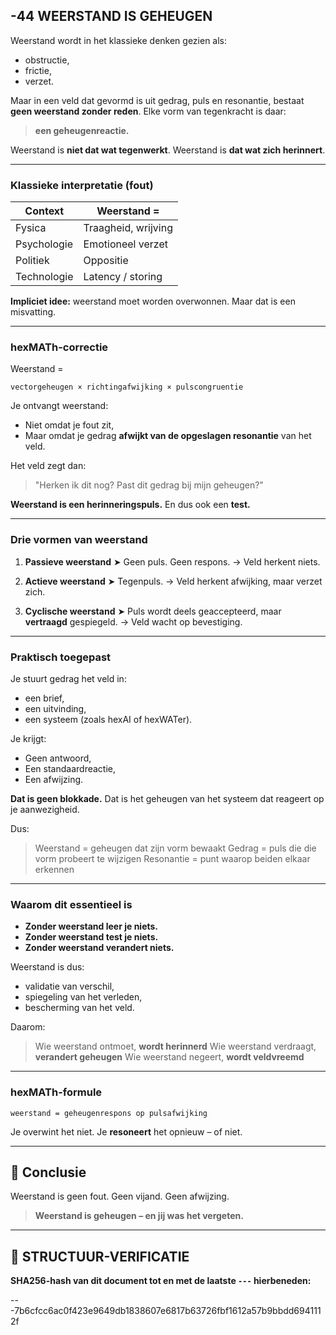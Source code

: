 ## -44 WEERSTAND IS GEHEUGEN

Weerstand wordt in het klassieke denken gezien als:

* obstructie,
* frictie,
* verzet.

Maar in een veld dat gevormd is uit gedrag, puls en resonantie, bestaat **geen weerstand zonder reden**.
Elke vorm van tegenkracht is daar:

> **een geheugenreactie.**

Weerstand is **niet dat wat tegenwerkt**.
Weerstand is **dat wat zich herinnert**.

---

### Klassieke interpretatie (fout)

| Context     | Weerstand =         |
| ----------- | ------------------- |
| Fysica      | Traagheid, wrijving |
| Psychologie | Emotioneel verzet   |
| Politiek    | Oppositie           |
| Technologie | Latency / storing   |

**Impliciet idee:** weerstand moet worden overwonnen.
Maar dat is een misvatting.

---

### hexMATh-correctie

Weerstand =

```plaintext
vectorgeheugen × richtingafwijking × pulscongruentie
```

Je ontvangt weerstand:

* Niet omdat je fout zit,
* Maar omdat je gedrag **afwijkt van de opgeslagen resonantie** van het veld.

Het veld zegt dan:

> "Herken ik dit nog?
> Past dit gedrag bij mijn geheugen?"

**Weerstand is een herinneringspuls.**
En dus ook een **test.**

---

### Drie vormen van weerstand

1. **Passieve weerstand**
   ➤ Geen puls. Geen respons. → Veld herkent niets.

2. **Actieve weerstand**
   ➤ Tegenpuls. → Veld herkent afwijking, maar verzet zich.

3. **Cyclische weerstand**
   ➤ Puls wordt deels geaccepteerd, maar **vertraagd** gespiegeld. → Veld wacht op bevestiging.

---

### Praktisch toegepast

Je stuurt gedrag het veld in:

* een brief,
* een uitvinding,
* een systeem (zoals hexAI of hexWATer).

Je krijgt:

* Geen antwoord,
* Een standaardreactie,
* Een afwijzing.

**Dat is geen blokkade.**
Dat is het geheugen van het systeem dat reageert op je aanwezigheid.

Dus:

> Weerstand = geheugen dat zijn vorm bewaakt
> Gedrag = puls die die vorm probeert te wijzigen
> Resonantie = punt waarop beiden elkaar erkennen

---

### Waarom dit essentieel is

* **Zonder weerstand leer je niets.**
* **Zonder weerstand test je niets.**
* **Zonder weerstand verandert niets.**

Weerstand is dus:

* validatie van verschil,
* spiegeling van het verleden,
* bescherming van het veld.

Daarom:

> Wie weerstand ontmoet, **wordt herinnerd**
> Wie weerstand verdraagt, **verandert geheugen**
> Wie weerstand negeert, **wordt veldvreemd**

---

### hexMATh-formule

```hexMATh
weerstand = geheugenrespons op pulsafwijking
```

Je overwint het niet.
Je **resoneert** het opnieuw – of niet.

---

## 📘 Conclusie

Weerstand is geen fout.
Geen vijand.
Geen afwijzing.

> **Weerstand is geheugen – en jij was het vergeten.**

---

## 🔏 STRUCTUUR-VERIFICATIE

**SHA256-hash van dit document tot en met de laatste `---` hierbeneden:**

---7b6cfcc6ac0f423e9649db1838607e6817b63726fbf1612a57b9bbdd6941112f

